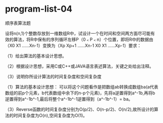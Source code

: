 # program-list-04
顺序表算法题

设将n(n,1)个整数存放到一维数组R中，试设计一个在时间和空间两方面尽可能有效的算法，将R中保有的序列循环左移P（0﹤P﹤n）个位置，即将R中的数据由（X0 X1 ……Xn-1）变换为（Xp Xp+1 ……Xn-1 X0 X1 ……Xp-1）要求：

（1）给出算法的基本设计思想。

（2）根据设计思想，采用C或C++或JAVA语言表述算法，关键之处给出注释。

（3）说明你所设计算法的时间复杂度和空间复杂度

（1）算法的基本设计思想：
可以将这个问题看作是把数组ab转换成数组ba(a代表数组的前p个元素，b代表数组中余下的n-p个元素)，先将a逆置得到a^-1b,再将b逆置得到a^-1b^-1,最后将整个a^-1b^-1逆置得到（a^-1b^-1）= ba。

（3）Reverse函数的时间复杂度分别为O(p/2)、O(n-p/2)、O(n/2),故所设计的算法的时间复杂度为O(n),空间复杂度为O(1)。
